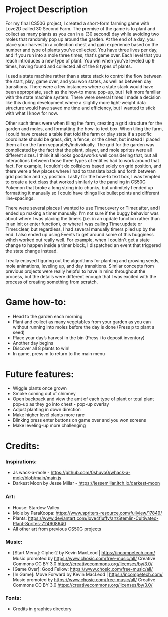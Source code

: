 # Project Description
For my final CS50G project, I created a short-form farming game with Love2D called 30 Second Farm. The premise of the game is to plant and collect as many plants as you can in a (30 second) day while avoiding two moles that randomly pop up around the garden. At the end of a day, you place your harvest in a collection chest and gain experience based on the number and type of plants you've collected. You have three lives per day, and if you run into a mole three times, that's game over. Each level that you reach introduces a new type of plant. You win when you've leveled up 9 times, having found and collected all of the 8 types of plants.  

I used a state machine rather than a state stack to control the flow between the start, play, game over, and you won states, as well as between day transitions. There were a few instances where a state stack would have been appropriate, such as the how-to menu pop-up, but I felt more familiar with the state machine system. There were several times I made a decision like this during development where a slightly more light-weight data structure would have saved me time and efficiency, but I wanted to stick with what I know for now. 

Other such times were when tiling the farm, creating a grid structure for the garden and moles, and formatting the how-to text box. When tiling the farm, I could have created a table that told the farm or play state if a specific coordinate should be grass, dirt, a fence, or the chest, but instead I placed them all on the farm separately/individually. The grid for the garden was complicated by the fact that the plant, player, and mole sprites were all different sizes. I think it all looks good/works well considering that, but all interactions between those three types of entities had to work around that fact. For example, I couldn't do collisions based solely on grid position, and there were a few places where I had to translate back and forth between grid position and x,y position. Lastly for the how-to text box, I was tempted to create a text class that worked similarly to the paneling in CS50G Pokemon that broke a long string into chunks, but untimitely I ended up formatting it manually so I could have things like bullet points and different line-spacings.

There were several places I wanted to use Timer.every or Timer.after, and I ended up making a timer manually. I'm not sure if the buggy behavior was about where I was placing the timers (i.e. in an update function rather than in an init or enter function), or where I was calling Timer.update or Timer.clear, but regardless, I had several manually timers piled up by the end. I also ended up using Events to get around some of this bugginess wihch worked out really well. For example, when I couldn't get a state change to happen inside a timer block, I dispatched an event that triggered the state change instead.

I really enjoyed figuring out the algorithms for planting and growing seeds, mole animations, leveling up, and day transitions. Similar concepts from previous projects were really helpful to have in mind throughout the process, but the details were different enough that I was excited with the process of creating something from scratch.


# Game how-to:
- Head to the garden each morning
- Plant and collect as many vegetables from your garden as you can without running into moles before the day is done (Press p to plant a seed)
- Place your day’s harvest in the bin (Press i to deposit inventory)
- Another day begins
- Discover all 8 plants to win!
- In game, press m to return to the main menu


# Future features:
- Wiggle plants once grown
- Smoke coming out of chimney
- Open backpack and view the amt of each type of plant or total plant pop-up as they go into chest - pop-up overlay
- Adjust planting in down direction
- Make higher level plants more rare
- Blinking press enter buttons on game over and you won screens
- Make leveling-up more challenging


# Credits:

### Inspirations:
- Js wack-a-mole - https://github.com/0shuvo0/whack-a-mole/blob/main/main.js 
- Darkest Moon by Jesse Millar - https://jessemillar.itch.io/darkest-moon 
### Art:
- House: Stardew Valley
- Mole by ParaKoopa: https://www.spriters-resource.com/fullview/17849/ 
- Plants: https://www.deviantart.com/love4fluffy/art/Stemlin-Cultivated-Plant-Sprites-724608640
- All other art from previous CS50G projects
### Music:
- [Start Menu]: Cipher2 by Kevin MacLeod | https://incompetech.com/ Music promoted by https://www.chosic.com/free-music/all/ Creative Commons CC BY 3.0 https://creativecommons.org/licenses/by/3.0/
- [Game Over]: Good Fellow: https://www.chosic.com/free-music/all/ 
- [In Game]: Move Forward by Kevin MacLeod | https://incompetech.com/ Music promoted by https://www.chosic.com/free-music/all/ Creative Commons CC BY 3.0 https://creativecommons.org/licenses/by/3.0/
### Fonts:
- Credits in graphics directory
